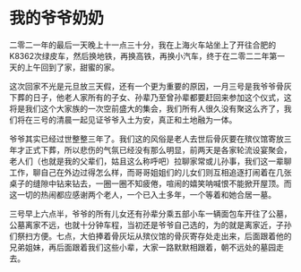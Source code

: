 # 我的爷爷奶奶

二零二一年的最后一天晚上十一点三十分，我在上海火车站坐上了开往合肥的K8362次绿皮车，然后换地铁，再换高铁，再换小汽车，终于在二零二二年第一天的上午回到了家，甜蜜的家。

这次回家不光是元旦放三天假，还有一个更为重要的原因，一月三号是我爷爷骨灰下葬的日子，他老人家所有的子女、孙辈乃至曾孙辈都要赶回来参加这个仪式，这将是我们这个大家族的一次空前盛大的集会，我们所有人很久没有聚这么齐了，我们将在三号的清晨一起见证爷爷入土为安，真正和土地融为一体。

爷爷其实已经过世整整三年了。我们这的风俗是老人去世后骨灰要在殡仪馆寄放三年才正式下葬，所以悲伤的气氛已经没有那么明显，前两天是各家轮流设宴聚会，老人们（也就是我的父辈们，姑且这么称呼吧）拉聊家常或儿孙事，我们这一辈聊工作，聊自己在外边过得怎么样，而哥哥姐姐们的儿女们则互相追逐打闹着在几张桌子的缝隙中钻来钻去，一圈一圈不知疲倦，喧闹的嬉笑呐喊恨不能掀开屋顶。而这一切的热闹都应感谢两个老人，一个已入土多年，一个等着和她合居一墓。

三号早上六点半，爷爷的所有儿女还有孙辈分乘五部小车一辆面包车开往了公墓，公墓离家不远，也就十分钟车程，当初还是爷爷自己选的，为的就是离家近，子孙们祭扫方便。七点，大伯捧着骨灰坛从殡仪馆的骨灰寄存处走出来，后面跟着他的兄弟姐妹，再后面跟着我们这些小辈，大家一路默默相跟着，朝不远处的墓园走去。

